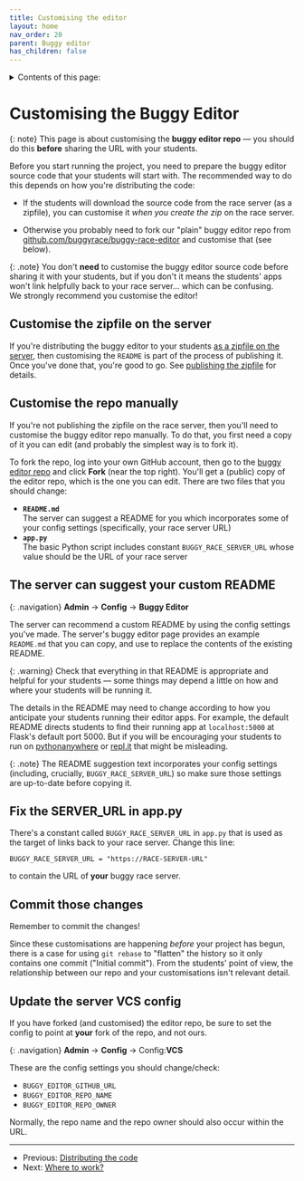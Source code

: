 ```yaml
---
title: Customising the editor
layout: home
nav_order: 20
parent: Buggy editor
has_children: false
---
```


<details close markdown="block">
  <summary>
    Contents of this page:
  </summary>
  {: .text-delta }
- TOC
{:toc}
</details>


# Customising the Buggy Editor

{: note}
This page is about customising the **buggy editor repo** — you should do this
**before** sharing the URL with your students.

Before you start running the project, you need to prepare the buggy editor
source code that your students will start with. The recommended way to do this
depends on how you're distributing the code:

* If the students will download the source code from the race server (as a
  zipfile), you can customise it _when you create the zip_ on the race server.
  
* Otherwise you probably need to fork our "plain" buggy editor repo from
  [github.com/buggyrace/buggy-race-editor](https://github.com/buggyrace/buggy-race-editor)
  and customise that (see below).

{: .note}
You don't **need** to customise the buggy editor source code before sharing it
with your students, but if you don't it means the students' apps won't link
helpfully back to your race server... which can be confusing.  
We strongly recommend you customise the editor!


## Customise the zipfile on the server

If you're distributing the buggy editor to your students
[as a zipfile on the server](distributing-the-code.html#method-zip), then
customising the `README` is part of the process of publishing it.
Once you've done that, you're good to go.
See [publishing the zipfile](../static-content/zipfile) for details.

## Customise the repo manually

If you're not publishing the zipfile on the race server, then you'll need to
customise the buggy editor repo manually. To do that, you first need a copy of
it you can edit (and probably the simplest way is to fork it).

To fork the repo, log into your own GitHub account, then go to the
[buggy editor repo](github.com/buggyrace/buggy-race-editor) and click **Fork**
(near the top right). You'll get a (public) copy of the editor repo, which is
the one you can edit. There are two files that you should change:

* **`README.md`**  
  The server can suggest a README for you which incorporates some of your
  config settings (specifically, your race server URL)
* **`app.py`**  
  The basic Python script includes constant `BUGGY_RACE_SERVER_URL` whose value
  should be the URL of your race server

## The server can suggest your custom README

{: .navigation}
**Admin** → **Config** → **Buggy Editor**

The server can recommend a custom README by using the config settings you've
made. The server's buggy editor page provides an example `README.md` that you
can copy, and use to replace the contents of the existing README.

{: .warning}
Check that everything in that README is appropriate and helpful for your
students — some things may depend a little on how and where your students will
be running it.

The details in the README may need to change according to how you anticipate
your students running their editor apps. For example, the default README
directs students to find their running app at `localhost:5000` at Flask's
default port 5000. But if you will be encouraging your students to run on
[pythonanywhere](https://www.pythonanywhere.com) or
[repl.it](https://replit.com) that might be misleading.

{: .note}
The README suggestion text incorporates your config settings (including,
crucially, `BUGGY_RACE_SERVER_URL`) so make sure those settings are up-to-date
before copying it.


## Fix the SERVER_URL  in app.py

There's a constant called `BUGGY_RACE_SERVER_URL` in `app.py` that is used as
the target of links back to your race server. Change this line:

    BUGGY_RACE_SERVER_URL = "https://RACE-SERVER-URL"

to contain the URL of **your** buggy race server.

## Commit those changes

Remember to commit the changes!

Since these customisations are happening _before_ your project has begun, there
is a case for using `git rebase` to "flatten" the history so it only contains
one commit ("Initial commit"). From the students' point of view, the
relationship between our repo and your customisations isn't relevant detail.

## Update the server VCS config

If you have forked (and customised) the editor repo, be sure to set the config
to point at **your** fork of the repo, and not ours.

{: .navigation}
**Admin** → **Config** → Config:**VCS**

These are the config settings you should change/check:

* `BUGGY_EDITOR_GITHUB_URL`
* `BUGGY_EDITOR_REPO_NAME`
* `BUGGY_EDITOR_REPO_OWNER`

Normally, the repo name and the repo owner should also occur within the URL.


---
* Previous: [Distributing the code](distributing-the-code)
* Next: [Where to work?](running-where)
